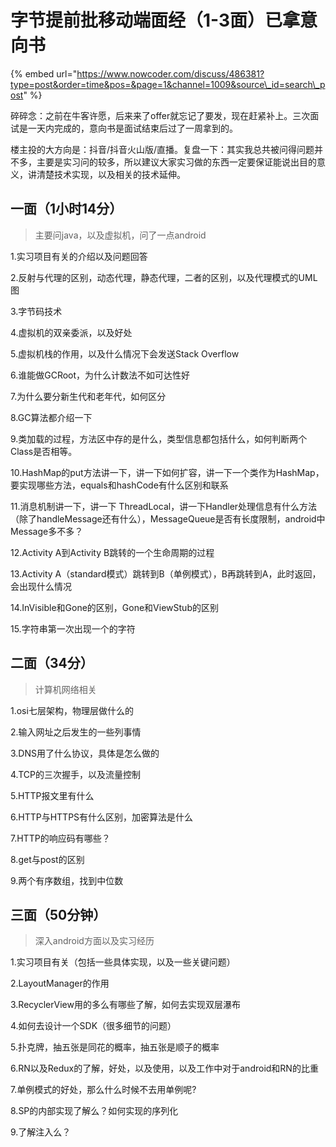 # 字节提前批移动端面经（1-3面）已拿意向书

{% embed url="https://www.nowcoder.com/discuss/486381?type=post&order=time&pos=&page=1&channel=1009&source\_id=search\_post" %}

碎碎念：之前在牛客许愿，后来来了offer就忘记了要发，现在赶紧补上。三次面试是一天内完成的，意向书是面试结束后过了一周拿到的。

楼主投的大方向是：抖音/抖音火山版/直播。复盘一下：其实我总共被问得问题并不多，主要是实习问的较多，所以建议大家实习做的东西一定要保证能说出目的意义，讲清楚技术实现，以及相关的技术延伸。

## 一面（1小时14分）

> 主要问java，以及虚拟机，问了一点android

1.实习项目有关的介绍以及问题回答

2.反射与代理的区别，动态代理，静态代理，二者的区别，以及代理模式的UML图

3.字节码技术

4.虚拟机的双亲委派，以及好处

5.虚拟机栈的作用，以及什么情况下会发送Stack Overflow

6.谁能做GCRoot，为什么计数法不如可达性好

7.为什么要分新生代和老年代，如何区分

8.GC算法都介绍一下

9.类加载的过程，方法区中存的是什么，类型信息都包括什么，如何判断两个Class是否相等。

10.HashMap的put方法讲一下，讲一下如何扩容，讲一下一个类作为HashMap，要实现哪些方法，equals和hashCode有什么区别和联系

11.消息机制讲一下，讲一下 ThreadLocal，讲一下Handler处理信息有什么方法（除了handleMessage还有什么），MessageQueue是否有长度限制，android中Message多不多？

12.Activity A到Activity B跳转的一个生命周期的过程

13.Activity A（standard模式）跳转到B（单例模式），B再跳转到A，此时返回，会出现什么情况

14.InVisible和Gone的区别，Gone和ViewStub的区别

15.字符串第一次出现一个的字符

## 二面（34分）

> 计算机网络相关

1.osi七层架构，物理层做什么的

2.输入网址之后发生的一些列事情

3.DNS用了什么协议，具体是怎么做的

4.TCP的三次握手，以及流量控制

5.HTTP报文里有什么

6.HTTP与HTTPS有什么区别，加密算法是什么

7.HTTP的响应码有哪些？

8.get与post的区别

9.两个有序数组，找到中位数

## 三面（50分钟）

> 深入android方面以及实习经历

1.实习项目有关（包括一些具体实现，以及一些关键问题）

2.LayoutManager的作用

3.RecyclerView用的多么有哪些了解，如何去实现双层瀑布

4.如何去设计一个SDK（很多细节的问题）

5.扑克牌，抽五张是同花的概率，抽五张是顺子的概率

6.RN以及Redux的了解，好处，以及使用，以及工作中对于android和RN的比重

7.单例模式的好处，那么什么时候不去用单例呢?

8.SP的内部实现了解么？如何实现的序列化

9.了解注入么？

